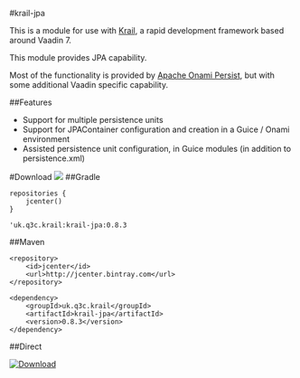 #krail-jpa

This is a module for use with [Krail](https://github.com/davidsowerby/krail), a rapid development framework based around Vaadin 7.

This module provides JPA capability.

Most of the functionality is provided by [Apache Onami Persist](https://onami.apache.org/persist/), but with some additional Vaadin specific capability.

##Features

* Support for multiple persistence units
* Support for JPAContainer configuration and creation in a Guice / Onami environment
* Assisted persistence unit configuration, in Guice modules (in addition to persistence.xml)

#Download
<a href='https://bintray.com/dsowerby/maven/krail-jpa/view?source=watch' alt='Get automatic notifications about new "krail-jpa" versions'><img src='https://www.bintray.com/docs/images/bintray_badge_color.png'></a>
##Gradle

```
repositories {
	jcenter()
}
```

```
'uk.q3c.krail:krail-jpa:0.8.3
```
##Maven

```
<repository>
	<id>jcenter</id>
	<url>http://jcenter.bintray.com</url>
</repository>

```

```
<dependency>
	<groupId>uk.q3c.krail</groupId>
	<artifactId>krail-jpa</artifactId>
	<version>0.8.3</version>
</dependency>
```
##Direct

[ ![Download](https://api.bintray.com/packages/dsowerby/maven/krail-jpa/images/download.svg) ](https://bintray.com/dsowerby/maven/krail-jpa/_latestVersion)


